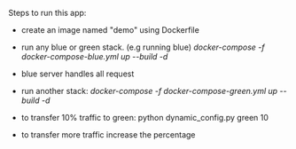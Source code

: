 Steps to run this app:
- create an image named "demo" using Dockerfile

- run any blue or green stack. (e.g running blue)
   _docker-compose -f docker-compose-blue.yml up --build -d_

-  blue server handles all request

- run another stack:
   _docker-compose -f docker-compose-green.yml up --build -d_  

- to transfer 10% traffic to green:
   python dynamic_config.py green 10

- to transfer more traffic increase the percentage
